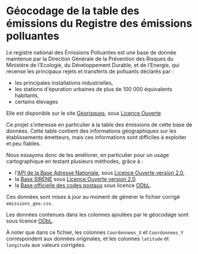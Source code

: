 # Géocodage de la table des émissions du Registre des émissions polluantes

Le registre national des Émissions Polluantes est une base de donnée maintenue par
la Direction Générale de la Prévention des Risques du Ministère de l’Ecologie, 
du Développement Durable, et de l’Energie, qui recense les principaux rejets et 
transferts de polluants déclarés par :

- les principales installations industrielles,
- les stations d'épuration urbaines de plus de 100 000 équivalents habitants,
- certains élevages

Elle est disponible sur le site [Géorisques](https://www.georisques.gouv.fr/donnees/bases-de-donnees/installations-industrielles-rejetant-des-polluants), sous 
[Licence Ouverte](https://www.etalab.gouv.fr/wp-content/uploads/2014/05/Licence_Ouverte.pdf)

Ce projet s'interesse en particulier à la table des émissions de cette base de données.
Cette table contient des informations géographiques sur les établissements émetteurs,
mais ces informations sont difficiles à exploiter et peu fiables. 

Nous essayons donc de les améliorer, en particulier pour un usage cartographique en testant plusieurs méthodes, grâce à :

- l'[API de la Base Adresse Nationale](https://api.gouv.fr/les-api/base-adresse-nationale), 
sous [Licence Ouverte version 2.0](https://www.etalab.gouv.fr/wp-content/uploads/2017/04/ETALAB-Licence-Ouverte-v2.0.pdf),
- la [Base SIRÈNE](https://www.data.gouv.fr/fr/datasets/base-sirene-des-entreprises-et-de-leurs-etablissements-siren-siret/) sous [Licence Ouverte version 2.0](https://www.etalab.gouv.fr/wp-content/uploads/2017/04/ETALAB-Licence-Ouverte-v2.0.pdf)
- la [Base officielle des codes postaux](https://www.data.gouv.fr/fr/datasets/base-officielle-des-codes-postaux/) sous licence [ODbL](http://opendatacommons.org/licenses/odbl/summary/).

Ces données sont mises à jour au moment de générer le fichier corrigé `emissions_geo.csv`.

Les données contenues dans les colonnes ajoutées par le géocodage sont sous licence 
[ODbL](http://opendatacommons.org/licenses/odbl/summary/).

À noter que dans ce fichier, les colonnes `Coordonnees_X` et `Coordonnees_Y`
correspondent aux données originales, et les colonnes `latitude` et `longitude` aux valeurs corrigées.

